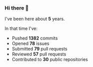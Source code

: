 ### Hi there 👋

I've been here about **5** years.

In that time I've:

- Pushed **1382** commits
- Opened **78** issues
- Submitted **79** pull requests
- Reviewed **57** pull requests
- Contributed to **30** public repositories

<!-- ![My scrobbles](https://lastfm-recently-played.vercel.app/api?user=dotdub) -->
